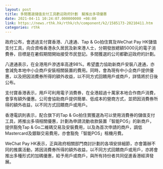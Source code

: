```yaml
---
layout: post
title: 多間獲選儲值支付工具歡迎政府計劃　擬推出多項優惠
date: 2021-04-11 10:24:07.000000000 +08:00
link: https://news.rthk.hk/rthk/ch/component/k2/1585173-20210411.htm
categories: rthk
---
```


政府公布，會透過支付寶香港、八達通、Tap & Go拍住賞及WeChat Pay HK儲值支付工具，向合資格香港永久居民及新來港人士，分期發放總額5000元的電子消費券，目標是在暑假期間開始接受市民登記。多間獲選的公司都歡迎政府的計劃。

八達通表示，在全港用戶滲透率高達98%。希望盡力協助新商戶安裝八達通，亦會減免本地中小企商戶安裝相關裝置的費用。同時，會為現有中小企商戶提供優惠，以及把因消費券所得的額外收益，以不同方式回饋用戶或商戶，詳情將於日後公布。

支付寶香港表示，用戶可利用電子消費券，在全港超過十萬家本地合作商戶消費，會享有額外優惠。公司會協助商戶提供簡單、低成本的營商方式，並把因消費券所得的額外收益，以不同方式回饋商戶或用戶。

香港電訊則表示，配合旗下的Tap & Go拍住賞獲選為可以使用消費券的儲值支付工具，將推出多項相關優惠，計劃為申請流動收款裝置「智能POS」的新商戶，提供豁免Tap & Go二維碼交易及安裝費用，以及為首次申請的商戶，調低Mastercard及銀聯交易費用，亦會豁免「智能POS」租機月費。

WeChat Pay HK表示，正與政府相關部門商討計劃的各項安排細節，亦會籌辦不同的推廣活動，將因消費券所得的額外收益，以不同方式回饋商戶或用戶，亦將會推出多種形式的加碼優惠，給予用戶或商戶，與所有持份者共同促進香港經濟發展。
